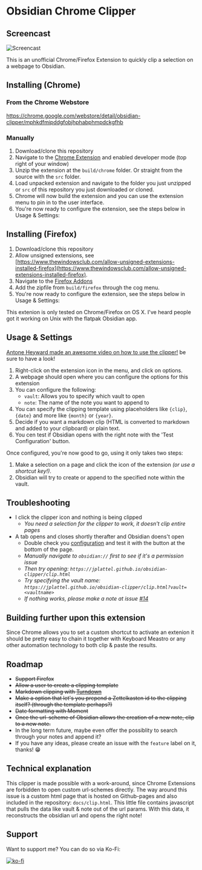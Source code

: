 # Obsidian Chrome Clipper

## Screencast

![Screencast](docs/demo.gif)

This is an unofficial Chrome/Firefox Extension to quickly clip a selection on a webpage to Obsidian.

## Installing (Chrome)

### From the Chrome Webstore

https://chrome.google.com/webstore/detail/obsidian-clipper/mphkdfmipddgfobjhphabphmpdckgfhb

### Manually

1.  Download/clone this repository
2.  Navigate to the [Chrome Extension](chrome://extensions) and enabled developer mode (top right of your window)
3.  Unzip the extension at the `build/chrome` folder. Or straight from the source with the `src` folder.
3.  Load unpacked extension and navigate to the folder you just unzipped or `src` of this repository you just downloaded or cloned.
4.  Chrome will now build the extension and you can use the extension menu to pin in to the user interface.
5.  You're now ready to configure the extension, see the steps below in Usage & Settings:

## Installing (Firefox)

1.  Download/clone this repository
2.  Allow unsigned extensions, see [https://www.thewindowsclub.com/allow-unsigned-extensions-installed-firefox](https://www.thewindowsclub.com/allow-unsigned-extensions-installed-firefox).
3.  Navigate to the [Firefox Addons](about:addons) 
4.  Add the zipfile from `build/firefox` through the cog menu.
5.  You're now ready to configure the extension, see the steps below in Usage & Settings:

This extenion is only tested on Chrome/Firefox on OS X. I've heard people got it working on Unix with the flatpak Obsidian app. 

## Usage & Settings

[Antone Heyward made an awesome video on how to use the clipper!](https://www.youtube.com/watch?v=PZnytCMbR-A) be sure to have a look!

1.  Right-click on the extension icon in the menu, and click on options.
2.  A webpage should open where you can configure the options for this extension
3.  You can configure the following:
    -   `vault`: Allows you to specify which vault to open
    -   `note`: The name of the note you want to append to
4.  You can specify the clipping template using placeholders like `{clip}`, `{date}` and more like `{month}` or `{year}`.
5.  Decide if you want a markdown clip (HTML is converted to markdown and added to your clipboard) or plain text.
6.  You cen test if Obsidian opens with the right note with the 'Test Configuration' button. 

Once configured, you're now good to go, using it only takes two steps:

1.  Make a selection on a page and click the icon of the extension _(or use a shortcut key!)_.
2.  Obsidian will try to create or append to the specified note within the vault.

## Troubleshooting

-   I click the clipper icon and nothing is being clipped 
    -   _You need a selection for the clipper to work, it doesn't clip entire pages_
-   A tab opens and closes shortly therafter and Obsidian doens't open
    -   Double check you [configuration](chrome-extension://ljdpoilhdidlcanedjhionbakimbdfjk/options.html) and test it with the button at the bottom of the page.
    -    _Manually navigate to `obsidian://` first to see if it's a permission issue_
    -   _Then try opening: `https://jplattel.github.io/obsidian-clipper/clip.html`_
    -   _Try specifying the vault name: `https://jplattel.github.io/obsidian-clipper/clip.html?vault=<vaultname>`_
    -   _If nothing works, please make a note at issue [#14](https://github.com/jplattel/obsidian-clipper/issues/14)_


## Building further upon this extension

Since Chrome allows you to set a custom shortcut to activate an extenion it should be pretty easy to chain it together with Keyboard Meastro or any other automation technology to both clip & paste the results.

## Roadmap

-   ~~Support Firefox~~
-   ~~Allow a user to create a clipping template~~
-   ~~Markdown clipping with [Turndown](https://github.com/domchristie/turndown)~~
-   ~~Make a option that let's you prepend a Zettelkasten id to the clipping itself? (through the template perhaps?)~~
-   ~~Date formatting with Moment~~
-   ~~Once the url-scheme of Obsidian allows the creation of a new note, clip to a new note.~~
-   In the long term future, maybe even offer the possiblity to search through your notes and append it?
-   If you have any ideas, please create an issue with the `feature` label on it, thanks! 😁

## Technical explanation

This clipper is made possible with a work-around, since Chrome Extensions are forbidden to open custom url-schemes directly. The way around this issue is a custom html page that is hosted on Github-pages and also included in the repository: `docs/clip.html`. This little file contains javascript that pulls the data like vault & note out of the url params. With this data, it reconstructs the obsidian url and opens the right note!

## Support

Want to support me? You can do so via Ko-Fi: 

[![ko-fi](https://www.ko-fi.com/img/githubbutton_sm.svg)](https://ko-fi.com/R6R62KRKX)